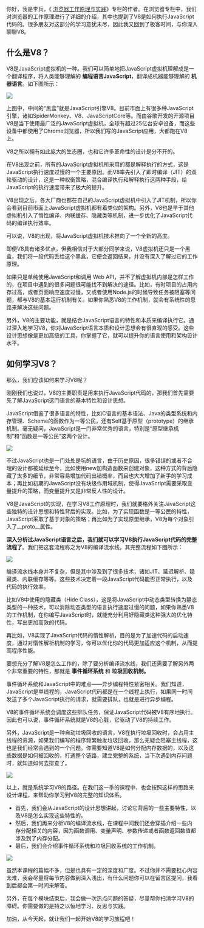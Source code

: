 你好，我是李兵，《 [浏览器工作原理与实践](https://time.geekbang.org/column/intro/216?utm_term=zeusQYFJN&utm_source=app&utm_medium=geektime&utm_campaign=216-end&utm_content=v8zhuanlankaipianci0316)》专栏的作者。在浏览器专栏中，我们对浏览器的工作原理进行了详细的介绍，其中也提到了V8是如何执行JavaScript代码的。很多朋友对这部分的学习意犹未尽，因此我又回到了极客时间，与你深入聊聊V8。

## 什么是V8？

V8是JavaScript虚拟机的一种。我们可以简单地把JavaScript虚拟机理解成是一个翻译程序，将人类能够理解的 **编程语言JavaScript**，翻译成机器能够理解的 **机器语言**。如下图所示：

![](https://static001.geekbang.org/resource/image/8a/a1/8a40fd003baa9be179fe2e55a1be5fa1.jpg?wh=1142*308)

上图中，中间的“黑盒”就是JavaScript引擎V8。目前市面上有很多种JavaScript引擎，诸如SpiderMonkey、V8、JavaScriptCore等。而由谷歌开发的开源项目V8是当下使用最广泛的JavaScript虚拟机，全球有超过25亿台安卓设备，而这些设备中都使用了Chrome浏览器，所以我们写的JavaScript应用，大都跑在V8上。

V8之所以拥有如此庞大的生态圈，也和它许多革命性的设计是分不开的。

在V8出现之前，所有的JavaScript虚拟机所采用的都是解释执行的方式，这是JavaScript执行速度过慢的一个主要原因。而V8率先引入了即时编译（JIT）的双轮驱动的设计，这是一种权衡策略，混合编译执行和解释执行这两种手段，给JavaScript的执行速度带来了极大的提升。

V8出现之后，各大厂商也都在自己的JavaScript虚拟机中引入了JIT机制，所以你会看到目前市面上JavaScript虚拟机都有着类似的架构。另外，V8也是早于其他虚拟机引入了惰性编译、内联缓存、隐藏类等机制，进一步优化了JavaScript代码的编译执行效率。

可以说，V8的出现，将JavaScript虚拟机技术推向了一个全新的高度。

即便V8具有诸多优点，但我相信对于大部分同学来说，V8虚拟机还只是一个黑盒，我们将一段代码丢给这个黑盒，它便会返回结果，并没有深入了解过它的工作原理。

如果只是单纯使用JavaScript和调用 Web API，并不了解虚拟机内部是怎样工作的，在项目中遇到的很多问题很可能找不到解决的途径。比如，有时项目的占用内存过高，或者页面响应速度过慢，又或者使用Node.js的时候导致任务被阻塞等问题，都与V8的基本运行机制有关。如果你熟悉V8的工作机制，就会有系统性的思路来解决这些问题。

另外，V8的主要功能，就是结合JavaScript语言的特性和本质来编译执行它。通过深入地学习V8，你对JavaScript语言本质和设计思想会有很直观的感受。这些设计思想像是更加高级的工具，你掌握了它，就可以提升你的语言使用和架构设计水平。

## 如何学习V8？

那么，我们应该如何来学习V8呢？

刚刚我们也说过，V8的主要职责是用来执行JavaScript代码的，那我们首先需要先了解JavaScript这门语言的基本特性和设计思想。

JavaScript借鉴了很多语言的特性，比如C语言的基本语法、Java的类型系统和内存管理、Scheme的函数作为一等公民，还有Self基于原型（prototype）的继承机制。毫无疑问，JavaScript是一门非常优秀的语言，特别是“原型继承机制”和“函数是一等公民”这两个设计。

![](https://static001.geekbang.org/resource/image/f8/7a/f8fb9e3570b88152f9ab7b6b8d385c7a.jpg?wh=1142*445)

不过JavaScript也是一门处处是坑的语言，由于历史原因，很多错误的或者不合理的设计都被延续至今，比如使用new加构造函数来创建对象，这种方式的背后隐藏了太多的细节，非常容易增加代码出错概率，而且也大大增加了新手的学习成本；再比如初期的JavaScript没有块级作用域机制，使得JavaScript需要采取变量提升的策略，而变量提升又是非常反人性的设计。

V8是JavaScript的实现，在学习V8工作原理时，我们就要格外关注JavaScript这些独特的设计思想和特性背后的实现。比如，为了实现函数是一等公民的特性，JavaScript采取了基于对象的策略；再比如为了实现原型继承，V8为每个对象引入了\_\_proto\_\_属性。

**深入分析过JavaScript语言之后，我们就可以学习V8执行JavaScript代码的完整流程了**。我们把这套流程称之为V8的编译流水线，其完整流程如下图所示：

![](https://static001.geekbang.org/resource/image/8a/54/8a34ae8c1a7a0f87e19b1384a025e354.jpg?wh=1142*604)

编译流水线本身并不复杂，但是其中涉及到了很多技术，诸如JIT、延迟解析、隐藏类、内联缓存等等。这些技术决定着一段JavaScript代码能否正常执行，以及代码的执行效率。

比如V8中使用的隐藏类（Hide Class），这是将JavaScript中动态类型转换为静态类型的一种技术，可以消除动态类型的语言执行速度过慢的问题，如果你熟悉V8的工作机制，在你编写JavaScript时，就能充分利用好隐藏类这种强大的优化特性，写出更加高效的代码。

再比如，V8实现了JavaScript代码的惰性解析，目的是为了加速代码的启动速度，通过对惰性解析机制的学习，你可以优化你的代码更加适应这个机制，从而提高程序性能。

要想充分了解V8是怎么工作的，除了要分析编译流水线，我们还需要了解另外两个非常重要的特性，那就是 **事件循环系统** 和 **垃圾回收机制。**

事件循环系统和JavaScript中的难点——异步编程特性紧密相关。我们知道，JavaScript是单线程的，JavaScript代码都是在一个线程上执行，如果同一时间发送了多个JavaScript执行的请求，就需要排队，也就是进行异步编程。

V8的事件循环系统会调度这些排队任务，保证JavaScript代码被V8有序地执行。因此也可以说，事件循环系统就是V8的心脏，它驱动了V8的持续工作。

另外，JavaScript是一种自动垃圾回收的语言，V8在执行垃圾回收时，会占用主线程的资源，如果我们编写的程序频繁触发垃圾回收，那么无疑会阻塞主线程，这也是我们经常会遇到的一个问题。你需要知道V8是如何分配内存数据的，以及这些数据是如何被回收的，打通整个链路，建立完整的系统，当下次遇到内存问题时，就知道如何去排查了。

![](https://static001.geekbang.org/resource/image/90/43/90228d5cc0afbaaa4cca3fbdb1349243.jpg?wh=7185*7929)

以上，就是系统学习V8的路径。在我们这一季的课程中，也会按照这样的思路来设计课程，来帮助你学习到V8的完整的知识体系。

- 首先，我们会从JavaScript的设计思想讲起，讨论它背后的一些主要特性，以及V8是怎么实现这些特性的。
- 然后，我们再来分析V8的编译流水线，在课程中间我们还会穿插介绍一些内存分配相关的内容，因为函数调用、变量声明、参数传递或者函数返回数值都涉及到了内存分配。
- 最后，我们会介绍事件循环系统和垃圾回收系统的工作机制。

![](https://static001.geekbang.org/resource/image/26/e3/2684822c6cb6b453c6f4abb3d89822e3.jpg?wh=751*2077)

虽然本课程的篇幅不多，但是也具有一定的深度和广度。不过你并不需要担心内容太难，我会尽量将每节内容做到深入浅出，有什么问题你可以在留言区提问，我看到后都会第一时间来解答。

另外，在每个模块结束后，我会做一次热点问题的答疑，尽量帮你扫清学习V8的障碍。你需要做的是持之以恒地学习、反思与实践。

加油，从今天起，就让我们一起开始V8的学习旅程吧！